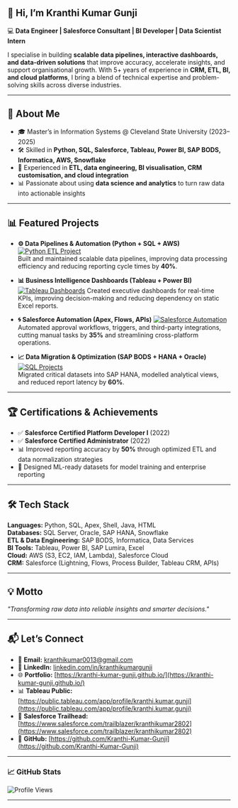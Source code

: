 ## 👋 Hi, I’m Kranthi Kumar Gunji                                                                                         

💻 **Data Engineer | Salesforce Consultant | BI Developer | Data Scientist Intern**  

I specialise in building **scalable data pipelines, interactive dashboards, and data-driven solutions** that improve accuracy, accelerate insights, and support organisational growth. With 5+ years of experience in **CRM, ETL, BI, and cloud platforms**, I bring a blend of technical expertise and problem-solving skills across diverse industries.  

---

## 🚀 About Me  
- 🎓 Master’s in Information Systems @ Cleveland State University (2023–2025)  
- 🛠 Skilled in **Python, SQL, Salesforce, Tableau, Power BI, SAP BODS, Informatica, AWS, Snowflake**  
- 🔄 Experienced in **ETL, data engineering, BI visualisation, CRM customisation, and cloud integration**  
- 📊 Passionate about using **data science and analytics** to turn raw data into actionable insights  

---

## 📊 Featured Projects  

- **⚙️ Data Pipelines & Automation (Python + SQL + AWS)** [![Python ETL Project](https://img.shields.io/badge/Python-ETL%20Pipeline-blue?logo=python&logoColor=white)](your-repo-link)  
  Built and maintained scalable data pipelines, improving data processing efficiency and reducing reporting cycle times by **40%**.  

- **📊 Business Intelligence Dashboards (Tableau + Power BI)** [![Tableau Dashboards](https://img.shields.io/badge/Tableau-Interactive%20Dashboards-orange?logo=tableau&logoColor=white)](https://public.tableau.com/app/profile/kranthi.kumar.gunji) 
  Created executive dashboards for real-time KPIs, improving decision-making and reducing dependency on static Excel reports.  

- **🌀 Salesforce Automation (Apex, Flows, APIs)** [![Salesforce Automation](https://img.shields.io/badge/Salesforce-Automation-lightblue?logo=salesforce&logoColor=white)](https://www.salesforce.com/trailblazer/profile)  
  Automated approval workflows, triggers, and third-party integrations, cutting manual tasks by **35%** and streamlining cross-platform operations.  

- **📈 Data Migration & Optimization (SAP BODS + HANA + Oracle)** [![SQL Projects](https://img.shields.io/badge/SQL-Analytics%20&%20Procedures-darkgreen?logo=postgresql&logoColor=white)](your-repo-link)  
  Migrated critical datasets into SAP HANA, modelled analytical views, and reduced report latency by **60%**.  

---

## 🏆 Certifications & Achievements  
- ✅ **Salesforce Certified Platform Developer I** (2022)  
- ✅ **Salesforce Certified Administrator** (2022)  
- 📊 Improved reporting accuracy by **50%** through optimized ETL and data normalization strategies  
- 🏅 Designed ML-ready datasets for model training and enterprise reporting  

---

## 🛠 Tech Stack  

**Languages:** Python, SQL, Apex, Shell, Java, HTML  
**Databases:** SQL Server, Oracle, SAP HANA, Snowflake  
**ETL & Data Engineering:** SAP BODS, Informatica, Data Services  
**BI Tools:** Tableau, Power BI, SAP Lumira, Excel  
**Cloud:** AWS (S3, EC2, IAM, Lambda), Salesforce Cloud  
**CRM:** Salesforce (Lightning, Flows, Process Builder, Tableau CRM, APIs)  

---

## 💡 Motto  
*"Transforming raw data into reliable insights and smarter decisions."*  

---


## 📬 Let’s Connect  
- 📧 **Email:** [kranthikumar0013@gmail.com](mailto:kranthikumar0013@gmail.com)
- 💼 **LinkedIn:** [linkedin.com/in/kranthikumargunji](https://linkedin.com/in/kranthikumargunji)
- 🌐 **Portfolio:** [https://kranthi-kumar-gunji.github.io/](https://kranthi-kumar-gunji.github.io/)  
- 📊 **Tableau Public:** [https://public.tableau.com/app/profile/kranthi.kumar.gunji](https://public.tableau.com/app/profile/kranthi.kumar.gunji)  
- 🧭 **Salesforce Trailhead:** [https://www.salesforce.com/trailblazer/kranthikumar2802](https://www.salesforce.com/trailblazer/kranthikumar2802)  
- 🐙 **GitHub:** [https://github.com/Kranthi-Kumar-Gunji](https://github.com/Kranthi-Kumar-Gunji)

---


### 📈 GitHub Stats

![Profile Views](https://komarev.com/ghpvc/?username=Kranthi-Kumar-Gunji&label=Profile%20views&color=brightgreen&style=flat)

---

